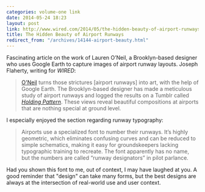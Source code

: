 ```yaml
---
categories: volume-one link
date: 2014-05-24 18:23
layout: post
link: http://www.wired.com/2014/05/the-hidden-beauty-of-airport-runways-and-how-to-decipher-them/
title: The Hidden Beauty of Airport Runways
redirect_from: "/archives/14144-airport-beauty.html"
---
```



Fascinating article on the work of Lauren O’Neil, a Brooklyn-based designer who uses Google Earth to capture images of airport runway layouts. Joseph Flaherty, writing for _WIRED_:

> [O'Neil](http://blog.laurenoneilldesign.com/) turns those strictures [airport runways] into art, with the help of Google Earth. The Brooklyn-based designer has made a meticulous study of airport runways and logged the results on a Tumblr called _[Holding Pattern](http://holding-pattern.tumblr.com)_. These views reveal beautiful compositions at airports that are nothing special at ground level.

I especially enjoyed the section regarding runway typography:

> Airports use a specialized font to number their runways. It’s highly geometric, which eliminates confusing curves and can be reduced to simple schematics, making it easy for groundskeepers lacking typographic training to recreate. The font apparently has no name, but the numbers are called “runway designators” in pilot parlance.

Had you shown this font to me, out of context, I may have laughed at you. A good reminder that "design" can take many forms, but the best designs are always at the intersection of real-world use and user context.
